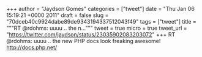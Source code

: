 
+++
author = "Jaydson Gomes"
categories = ["tweet"]
date = "Thu Jan 06 15:19:21 +0000 2011"
draft = false
slug = "70dceb40c9924dabe89de9343194337512043f49"
tags = ["tweet"]
title = """RT @rdohms: uuuu .. the n..."""
tweet = true
micro = true
tweet_url = "https://twitter.com/jaydson/status/23035902083203072"
+++
RT @rdohms: uuuu .. the new PHP docs look freaking awesome! http://docs.php.net/
